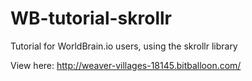 # WB-tutorial-skrollr

Tutorial for WorldBrain.io users, using the skrollr library 

View here:
http://weaver-villages-18145.bitballoon.com/